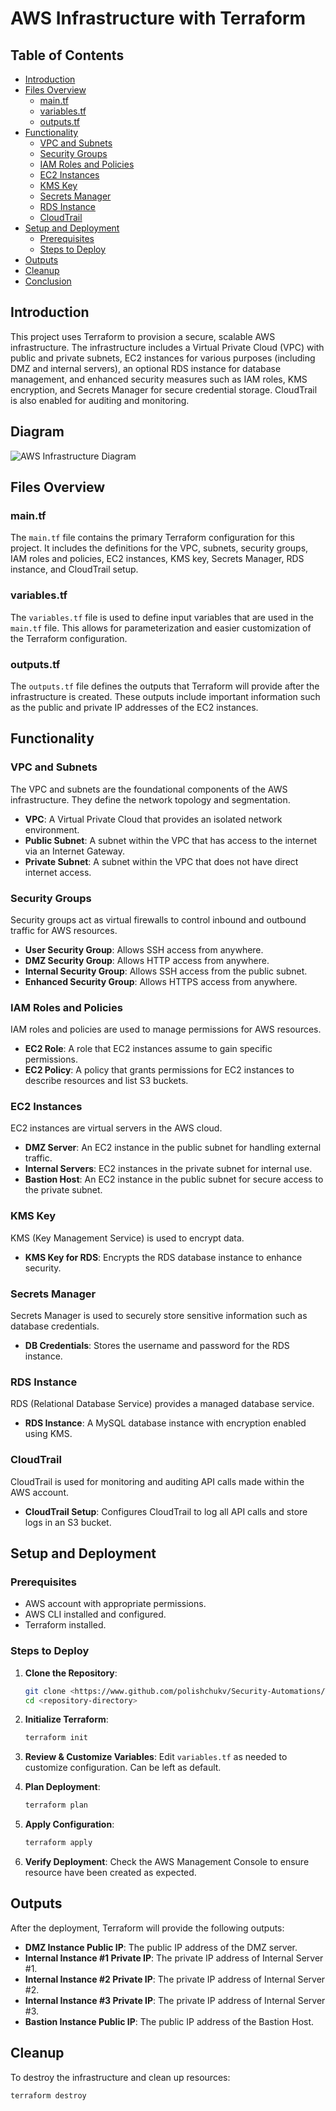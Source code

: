 # AWS Infrastructure with Terraform

## Table of Contents

- [Introduction](#introduction)
- [Files Overview](#files-overview)
  - [main.tf](#maintf)
  - [variables.tf](#variablestf)
  - [outputs.tf](#outputstf)
- [Functionality](#functionality)
  - [VPC and Subnets](#vpc-and-subnets)
  - [Security Groups](#security-groups)
  - [IAM Roles and Policies](#iam-roles-and-policies)
  - [EC2 Instances](#ec2-instances)
  - [KMS Key](#kms-key)
  - [Secrets Manager](#secrets-manager)
  - [RDS Instance](#rds-instance)
  - [CloudTrail](#cloudtrail)
- [Setup and Deployment](#setup-and-deployment)
  - [Prerequisites](#prerequisites)
  - [Steps to Deploy](#steps-to-deploy)
- [Outputs](#outputs)
- [Cleanup](#cleanup)
- [Conclusion](#conclusion)

## Introduction

This project uses Terraform to provision a secure, scalable AWS infrastructure. The infrastructure includes a Virtual Private Cloud (VPC) with public and private subnets, EC2 instances for various purposes (including DMZ and internal servers), an optional RDS instance for database management, and enhanced security measures such as IAM roles, KMS encryption, and Secrets Manager for secure credential storage. CloudTrail is also enabled for auditing and monitoring.

## Diagram
![AWS Infrastructure Diagram](mockupAWSInfraDiagram.png)

## Files Overview

### main.tf

The `main.tf` file contains the primary Terraform configuration for this project. It includes the definitions for the VPC, subnets, security groups, IAM roles and policies, EC2 instances, KMS key, Secrets Manager, RDS instance, and CloudTrail setup.

### variables.tf

The `variables.tf` file is used to define input variables that are used in the `main.tf` file. This allows for parameterization and easier customization of the Terraform configuration.

### outputs.tf

The `outputs.tf` file defines the outputs that Terraform will provide after the infrastructure is created. These outputs include important information such as the public and private IP addresses of the EC2 instances.

## Functionality

### VPC and Subnets

The VPC and subnets are the foundational components of the AWS infrastructure. They define the network topology and segmentation.

- **VPC**: A Virtual Private Cloud that provides an isolated network environment.
- **Public Subnet**: A subnet within the VPC that has access to the internet via an Internet Gateway.
- **Private Subnet**: A subnet within the VPC that does not have direct internet access.

### Security Groups

Security groups act as virtual firewalls to control inbound and outbound traffic for AWS resources.

- **User Security Group**: Allows SSH access from anywhere.
- **DMZ Security Group**: Allows HTTP access from anywhere.
- **Internal Security Group**: Allows SSH access from the public subnet.
- **Enhanced Security Group**: Allows HTTPS access from anywhere.

### IAM Roles and Policies

IAM roles and policies are used to manage permissions for AWS resources.

- **EC2 Role**: A role that EC2 instances assume to gain specific permissions.
- **EC2 Policy**: A policy that grants permissions for EC2 instances to describe resources and list S3 buckets.

### EC2 Instances

EC2 instances are virtual servers in the AWS cloud.

- **DMZ Server**: An EC2 instance in the public subnet for handling external traffic.
- **Internal Servers**: EC2 instances in the private subnet for internal use.
- **Bastion Host**: An EC2 instance in the public subnet for secure access to the private subnet.

### KMS Key

KMS (Key Management Service) is used to encrypt data.

- **KMS Key for RDS**: Encrypts the RDS database instance to enhance security.

### Secrets Manager

Secrets Manager is used to securely store sensitive information such as database credentials.

- **DB Credentials**: Stores the username and password for the RDS instance.

### RDS Instance

RDS (Relational Database Service) provides a managed database service.

- **RDS Instance**: A MySQL database instance with encryption enabled using KMS.

### CloudTrail

CloudTrail is used for monitoring and auditing API calls made within the AWS account.

- **CloudTrail Setup**: Configures CloudTrail to log all API calls and store logs in an S3 bucket.

## Setup and Deployment

### Prerequisites

- AWS account with appropriate permissions.
- AWS CLI installed and configured.
- Terraform installed.

### Steps to Deploy

1. **Clone the Repository**:
   ```sh
   git clone <https://www.github.com/polishchukv/Security-Automations/Terraform-Deployments/Secure-AWS-Company-Infrastructure>
   cd <repository-directory>
   ```

2. **Initialize Terraform**:
    ```sh
    terraform init
    ```

3. **Review & Customize Variables**:
    Edit `variables.tf` as needed to customize configuration.
    Can be left as default.

4. **Plan Deployment**:
    ```sh
    terraform plan
    ```

5. **Apply Configuration**:
    ```sh
    terraform apply
    ```

6. **Verify Deployment**:
    Check the AWS Management Console to ensure resource have been created as expected.

## Outputs

After the deployment, Terraform will provide the following outputs:

- **DMZ Instance Public IP**: The public IP address of the DMZ server.
- **Internal Instance #1 Private IP**: The private IP address of Internal Server #1.
- **Internal Instance #2 Private IP**: The private IP address of Internal Server #2.
- **Internal Instance #3 Private IP**: The private IP address of Internal Server #3.
- **Bastion Instance Public IP**: The public IP address of the Bastion Host.

## Cleanup

To destroy the infrastructure and clean up resources:
```sh
terraform destroy
```